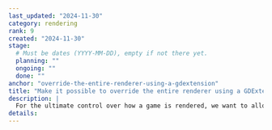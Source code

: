 ```yaml
---
last_updated: "2024-11-30"
category: rendering
rank: 9
created: "2024-11-30"
stage:
  # Must be dates (YYYY-MM-DD), empty if not there yet.
  planning: ""
  ongoing: ""
  done: ""
anchor: "override-the-entire-renderer-using-a-gdextension"
title: "Make it possible to override the entire renderer using a GDExtension"
description: |
  For the ultimate control over how a game is rendered, we want to allow users to override the renderer using a GDExtension. This both benefits users with experienced teams as they can achieve any visual effect they want, but it also reduces the burden on core engine developers to support every possible feature, allowing us to keep Godot lightweight and flexible.
details:
---
```

